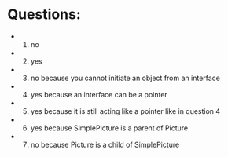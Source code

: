 # Questions:
* 1. no
* 2. yes
* 3. no because you cannot initiate an object from an interface
* 4. yes because an interface can be a pointer
* 5. yes because it is still acting like a pointer like in question 4
* 6. yes because SimplePicture is a parent of Picture
* 7. no because Picture is a child of SimplePicture